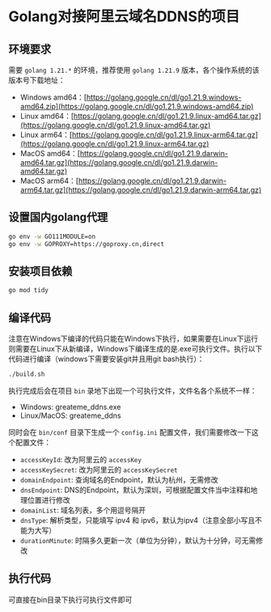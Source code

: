 # Golang对接阿里云域名DDNS的项目
## 环境要求
需要 `golang 1.21.*` 的环境，推荐使用 `golang 1.21.9` 版本，各个操作系统的该版本号下载地址：
- Windows amd64：[https://golang.google.cn/dl/go1.21.9.windows-amd64.zip](https://golang.google.cn/dl/go1.21.9.windows-amd64.zip)
- Linux amd64：[https://golang.google.cn/dl/go1.21.9.linux-amd64.tar.gz](https://golang.google.cn/dl/go1.21.9.linux-amd64.tar.gz)
- Linux arm64：[https://golang.google.cn/dl/go1.21.9.linux-arm64.tar.gz](https://golang.google.cn/dl/go1.21.9.linux-arm64.tar.gz)
- MacOS amd64：[https://golang.google.cn/dl/go1.21.9.darwin-amd64.tar.gz](https://golang.google.cn/dl/go1.21.9.darwin-amd64.tar.gz)
- MacOS arm64：[https://golang.google.cn/dl/go1.21.9.darwin-arm64.tar.gz](https://golang.google.cn/dl/go1.21.9.darwin-arm64.tar.gz)
## 设置国内golang代理
```bash
go env -w GO111MODULE=on
go env -w GOPROXY=https://goproxy.cn,direct
```
## 安装项目依赖
```bash
go mod tidy
```
## 编译代码
注意在Windows下编译的代码只能在Windows下执行，如果需要在Linux下运行则需要在Linux下从新编译，Windows下编译生成的是.exe可执行文件。执行以下代码进行编译（windows下需要安装git并且用git bash执行）：
```bash
./build.sh
```
执行完成后会在项目 `bin` 录地下出现一个可执行文件，文件名各个系统不一样：
- Windows: greateme_ddns.exe
- Linux/MacOS: greateme_ddns

同时会在 `bin/conf` 目录下生成一个 `config.ini` 配置文件，我们需要修改一下这个配置文件：

- `accessKeyId`: 改为阿里云的 `accessKey`
- `accessKeySecret`: 改为阿里云的 `accessKeySecret`
- `domainEndpoint`: 查询域名的Endpoint，默认为杭州，无需修改
- `dnsEndpoint`: DNS的Endpoint，默认为深圳，可根据配置文件当中注释和地理位置进行修改
- `domainList`: 域名列表，多个用逗号隔开
- `dnsType`: 解析类型，只能填写 ipv4 和 ipv6，默认为ipv4（注意全部小写且不能为大写）
- `durationMinute`: 时隔多久更新一次（单位为分钟），默认为十分钟，可无需修改

## 执行代码

可直接在bin目录下执行可执行文件即可